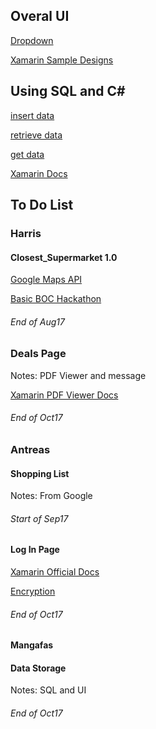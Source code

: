 ## Overal UI
[Dropdown](http://www.c-sharpcorner.com/article/creating-a-dropdown-list-using-spinner-in-xamarin-android-app-using-visual-studi/)

[Xamarin Sample Designs](https://developer.xamarin.com/samples/tag/Xamarin.Forms/)

## Using SQL and C#
[insert data](https://stackoverflow.com/questions/12241084/how-to-insert-data-into-sql-server)

[retrieve data](https://stackoverflow.com/questions/14171794/how-to-retrieve-data-from-a-sql-server-database-in-c)

[get data](https://stackoverflow.com/questions/25739788/select-query-to-get-data-from-sql-server)

[Xamarin Docs](https://developer.xamarin.com/guides/cross-platform/application_fundamentals/web_services/)


## To Do List

### Harris
#### Closest_Supermarket 1.0
[Google Maps API](https://developers.google.com/maps/android/)

[Basic BOC Hackathon](http://bochackathon.mybluemix.net/map)
###### End of Aug17
### Deals Page
Notes: PDF Viewer and message

[Xamarin PDF Viewer Docs](https://developer.xamarin.com/recipes/cross-platform/xamarin-forms/controls/display-pdf/)
###### End of Oct17

### Antreas
#### Shopping List
Notes: From Google
###### Start of Sep17
#### Log In Page
[Xamarin Official Docs](https://components.xamarin.com/gettingstarted/loginscreen)

[Encryption](https://stackoverflow.com/questions/29032706/c-sharp-encrypted-login)
###### End of Oct17

#### Mangafas
#### Data Storage
Notes: SQL and UI
###### End of Oct17






